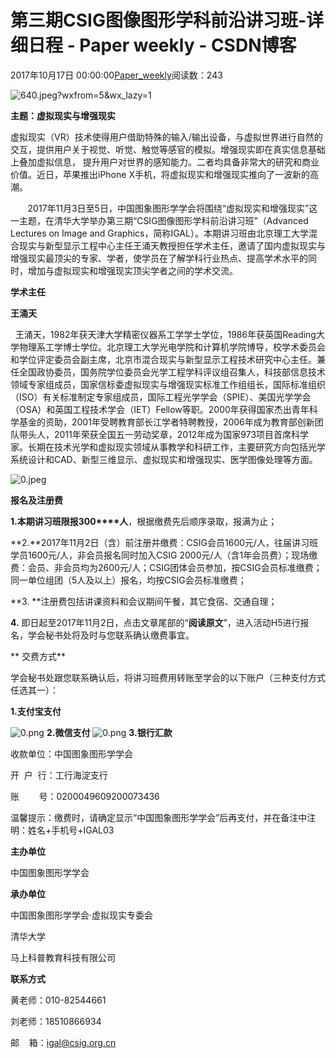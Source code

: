 # 第三期CSIG图像图形学科前沿讲习班-详细日程 - Paper weekly - CSDN博客





2017年10月17日 00:00:00[Paper_weekly](https://me.csdn.net/c9Yv2cf9I06K2A9E)阅读数：243









![640.jpeg?wxfrom=5&wx_lazy=1](https://ss.csdn.net/p?http://mmbiz.qpic.cn/mmbiz_jpg/d6gFpU5YlmAyhkVlhKiaUh39xWhymicUbn2TwQBAO36k028akjY6ua54ia4iaLiaO4pHzPrPf9XbEibtJDNPF4I8Y3Sg/640.jpeg?wxfrom=5&wx_lazy=1)


**主题：虚拟现实与增强现实**

虚拟现实（VR）技术使得用户借助特殊的输入/输出设备，与虚拟世界进行自然的交互，提供用户关于视觉、听觉、触觉等感官的模拟。增强现实即在真实信息基础上叠加虚拟信息， 提升用户对世界的感知能力。二者均具备非常大的研究和商业价值。近日，苹果推出iPhone X手机，将虚拟现实和增强现实推向了一波新的高潮。

       2017年11月3日至5日，中国图象图形学学会将围绕“虚拟现实和增强现实”这一主题，在清华大学举办第三期“CSIG图像图形学科前沿讲习班”（Advanced Lectures on Image and
 Graphics，简称IGAL）。本期讲习班由北京理工大学混合现实与新型显示工程中心主任王涌天教授担任学术主任，邀请了国内虚拟现实与增强现实最顶尖的专家、学者，使学员在了解学科行业热点、提高学术水平的同时，增加与虚拟现实和增强现实顶尖学者之间的学术交流。

**学术主任**







**王涌天**

   王涌天，1982年获天津大学精密仪器系工学学士学位，1986年获英国Reading大学物理系工学博士学位。北京理工大学光电学院和计算机学院博导，校学术委员会和学位评定委员会副主席，北京市混合现实与新型显示工程技术研究中心主任。兼任全国政协委员，国务院学位委员会光学工程学科评议组召集人，科技部信息技术领域专家组成员，国家信标委虚拟现实与增强现实标准工作组组长，国际标准组织（ISO）有关标准制定专家组成员，国际工程光学学会（SPIE）、美国光学学会（OSA）和英国工程技术学会（IET）Fellow等职。2000年获得国家杰出青年科学基金的资助，2001年受聘教育部长江学者特聘教授，2006年成为教育部创新团队带头人，2011年荣获全国五一劳动奖章，2012年成为国家973项目首席科学家。长期在技术光学和虚拟现实领域从事教学和科研工作，主要研究方向包括光学系统设计和CAD、新型三维显示、虚拟现实和增强现实、医学图像处理等方面。





![0.jpeg](https://ss.csdn.net/p?https://mmbiz.qpic.cn/mmbiz_jpg/d6gFpU5YlmAQwmh94GfVcrjxpDoBAwyOCQgxCUMCPMCLC42xK7w4fwtY7FLNqKWK2nnQBVDWJOv4LebiaP2wtNQ/0.jpeg)

**报名及注册费**

**1.**本期讲习班限报**300****人**，根据缴费先后顺序录取，报满为止；


**2.**2017年11月2日（含）前注册并缴费：CSIG会员1600元/人，往届讲习班学员1600元/人，非会员报名同时加入CSIG 2000元/人（含1年会员费）；现场缴费：会员、非会员均为2600元/人；CSIG团体会员参加，按CSIG会员标准缴费；同一单位组团（5人及以上）报名，均按CSIG会员标准缴费；

**3. **注册费包括讲课资料和会议期间午餐，其它食宿、交通自理；

**4.** 即日起至2017年11月2日，点击文章尾部的“**阅读原文**”，进入活动H5进行报名，学会秘书处将及时与您联系确认缴费事宜。

** 交费方式**

学会秘书处跟您联系确认后，将讲习班费用转账至学会的以下账户（三种支付方式任选其一）：


**1.支付宝支付**

![0.png](https://ss.csdn.net/p?http://mmbiz.qpic.cn/mmbiz_png/d6gFpU5YlmAxn55qqWPbjMGzYV9ibujRicLjowOp2rnuiampWIjqWp2R3uv5ASZm5enCQXdMdxEQH3ibee5a0mkgkw/0.png)
**2.微信支付**
![0.png](https://ss.csdn.net/p?http://mmbiz.qpic.cn/mmbiz_png/d6gFpU5YlmAxn55qqWPbjMGzYV9ibujRichEPFY3p6c1SkElJ4fSWic4IJaXiaicMcXq4c11G1StTpiaDN3J0xVoJz4Q/0.png)
**3.银行汇款**

收款单位：中国图象图形学学会

开  户  行：工行海淀支行

账        号：0200049609200073436



温馨提示：缴费时，请确定显示“中国图象图形学学会”后再支付，并在备注中注明：姓名+手机号+IGAL03




**主办单位**

中国图象图形学学会

**承办单位**

中国图象图形学学会·虚拟现实专委会

清华大学

马上科普教育科技有限公司

**联系方式**

黄老师：010-82544661

刘老师：18510866934

邮    箱：igal@csig.org.cn




